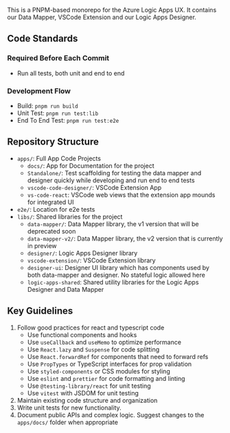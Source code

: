 This is a PNPM-based monorepo for the Azure Logic Apps UX. It contains our Data Mapper, VSCode Extension and our Logic Apps Designer.
## Code Standards

### Required Before Each Commit
- Run all tests, both unit and end to end

### Development Flow
- Build: `pnpm run build`
- Unit  Test: `pnpm run test:lib`
- End To End Test: `pnpm run test:e2e`

## Repository Structure
- `apps/`: Full App Code Projects
  - `docs/`: App for Documentation for the project
  - `Standalone/`: Test scaffolding for testing the data mapper and designer quickly while developing and run end to end tests
  - `vscode-code-designer/`: VSCode Extension App
  - `vs-code-react`: VSCode web views that the extension app mounds for integrated UI
- `e2e/`: Location for e2e tests
- `libs/`: Shared libraries for the project
  - `data-mapper/`: Data Mapper library, the v1 version that will be deprecated soon
  - `data-mapper-v2/`: Data Mapper library, the v2 version that is currently in preview
  - `designer/`: Logic Apps Designer library
  - `vscode-extension/`: VSCode Extension library
  - `designer-ui`: Designer UI library which has components used by both data-mapper and designer. No stateful logic allowed here
  - `logic-apps-shared`: Shared utility libraries for the Logic Apps Designer and Data Mapper

## Key Guidelines
1. Follow good practices for react and typescript code 
   - Use functional components and hooks
   - Use `useCallback` and `useMemo` to optimize performance
   - Use `React.lazy` and `Suspense` for code splitting
   - Use `React.forwardRef` for components that need to forward refs
   - Use `PropTypes` or TypeScript interfaces for prop validation
   - Use `styled-components` or CSS modules for styling
   - Use `eslint` and `prettier` for code formatting and linting
   - Use `@testing-library/react` for unit testing
   - Use `vitest` with JSDOM for unit testing
2. Maintain existing code structure and organization
4. Write unit tests for new functionality. 
5. Document public APIs and complex logic. Suggest changes to the `apps/docs/` folder when appropriate